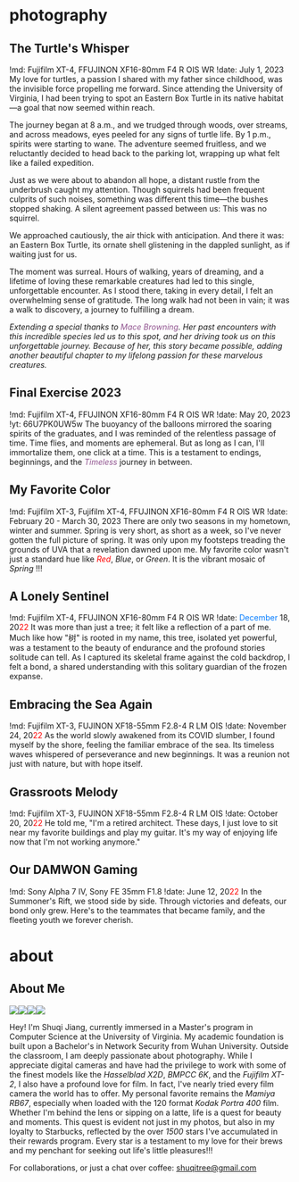 <svg id=fun viewBox='-1200, -1000, 2000, 2000'></svg>

# photography

## The Turtle's Whisper
!md: Fujifilm XT-4, FFUJINON XF16-80mm F4 R OIS WR
!date: July 1, 2023
My love for turtles, a passion I shared with my father since childhood, was the invisible force propelling me forward. Since attending the University of Virginia, I had been trying to spot an Eastern Box Turtle in its native habitat—a goal that now seemed within reach.

The journey began at 8 a.m., and we trudged through woods, over streams, and across meadows, eyes peeled for any signs of turtle life. By 1 p.m., spirits were starting to wane. The adventure seemed fruitless, and we reluctantly decided to head back to the parking lot, wrapping up what felt like a failed expedition.

Just as we were about to abandon all hope, a distant rustle from the underbrush caught my attention. Though squirrels had been frequent culprits of such noises, something was different this time—the bushes stopped shaking. A silent agreement passed between us: This was no squirrel.

We approached cautiously, the air thick with anticipation. And there it was: an Eastern Box Turtle, its ornate shell glistening in the dappled sunlight, as if waiting just for us.

The moment was surreal. Hours of walking, years of dreaming, and a lifetime of loving these remarkable creatures had led to this single, unforgettable encounter. As I stood there, taking in every detail, I felt an overwhelming sense of gratitude. The long walk had not been in vain; it was a walk to discovery, a journey to fulfilling a dream.

_Extending a special thanks to <a href="https://shuqitree.github.io/the-turtles-whisper" style="color: #90538F; text-decoration: none;" onmouseover="this.style.textDecoration='underline';" onmouseout="this.style.textDecoration='none';">_Mace Browning_</a>. Her past encounters with this incredible species led us to this spot, and her driving took us on this unforgettable journey. Because of her, this story became possible, adding another beautiful chapter to my lifelong passion for these marvelous creatures._


## Final Exercise 2023
!md: Fujifilm XT-4, FFUJINON XF16-80mm F4 R OIS WR
!date: May 20, 2023
!yt: 66U7PK0UW5w
The buoyancy of the balloons mirrored the soaring spirits of the graduates, and I was reminded of the relentless passage of time. Time flies, and moments are ephemeral. But as long as I can, I'll immortalize them, one click at a time. This is a testament to endings, beginnings, and the <a href="https://www.youtube.com/watch?v=osmzwWw4RYM" target="_blank" style="color: #90538F; text-decoration: none;" onmouseover="this.style.textDecoration='underline';" onmouseout="this.style.textDecoration='none';">_Timeless_</a> journey in between.


## My Favorite Color
!md: Fujifilm XT-3, Fujifilm XT-4, FFUJINON XF16-80mm F4 R OIS WR
!date: February 20 - March 30, 2023
There are only two seasons in my hometown, winter and summer. Spring is very short, as short as a week, so I've never gotten the full picture of spring. It was only upon my footsteps treading the grounds of UVA that a revelation dawned upon me. My favorite color wasn't just a standard hue like <a href="https://www.youtube.com/watch?v=R_rUYuFtNO4" target="_blank" style="color: #FF0000; text-decoration: none;" onmouseover="this.style.textDecoration='underline';" onmouseout="this.style.textDecoration='none';">_Red_</a>, _Blue_, or _Green_. It is the vibrant mosaic of _Spring_ !!!


## A Lonely Sentinel
!md: Fujifilm XT-4, FFUJINON XF16-80mm F4 R OIS WR
!date: <a href="https://www.youtube.com/watch?v=qc2Z-OX9wnc" target="_blank" style="color: #007BFF; text-decoration: none;" onmouseover="this.style.textDecoration='underline';" onmouseout="this.style.textDecoration='none';">December</a> 18, 20<a href="https://www.youtube.com/watch?v=9boiT64sm0Q" target="_blank" style="color: #FF0000; text-decoration: none;" onmouseover="this.style.textDecoration='underline';" onmouseout="this.style.textDecoration='none';">22</a>
It was more than just a tree; it felt like a reflection of a part of me. Much like how "树" is rooted in my name, this tree, isolated yet powerful, was a testament to the beauty of endurance and the profound stories solitude can tell. As I captured its skeletal frame against the cold backdrop, I felt a bond, a shared understanding with this solitary guardian of the frozen expanse.


## Embracing the Sea Again
!md: Fujifilm XT-3, FUJINON XF18-55mm F2.8-4 R LM OIS
!date: November 24, 20<a href="https://www.youtube.com/watch?v=9boiT64sm0Q" target="_blank" style="color: #FF0000; text-decoration: none;" onmouseover="this.style.textDecoration='underline';" onmouseout="this.style.textDecoration='none';">22</a>
As the world slowly awakened from its COVID slumber, I found myself by the shore, feeling the familiar embrace of the sea. Its timeless waves whispered of perseverance and new beginnings. It was a reunion not just with nature, but with hope itself.


## Grassroots Melody
!md: Fujifilm XT-3, FUJINON XF18-55mm F2.8-4 R LM OIS
!date: October 20, 20<a href="https://www.youtube.com/watch?v=9boiT64sm0Q" target="_blank" style="color: #FF0000; text-decoration: none;" onmouseover="this.style.textDecoration='underline';" onmouseout="this.style.textDecoration='none';">22</a>
He told me, "I'm a retired architect. These days, I just love to sit near my favorite buildings and play my guitar. It's my way of enjoying life now that I'm not working anymore."


## Our DAMWON Gaming
!md: Sony Alpha 7 IV, Sony FE 35mm F1.8
!date: June 12, 20<a href="https://www.youtube.com/watch?v=9boiT64sm0Q" target="_blank" style="color: #FF0000; text-decoration: none;" onmouseover="this.style.textDecoration='underline';" onmouseout="this.style.textDecoration='none';">22</a>
In the Summoner's Rift, we stood side by side. Through victories and defeats, our bond only grew. Here's to the teammates that became family, and the fleeting youth we forever cherish.




# about

## About Me

<div id=about-pictures><img src=media/profile/gradpic.webp><img src=media/profile/walking.webp><img src=media/profile/sitting.webp><img src=media/profile/reading.webp></div>

Hey! I'm Shuqi Jiang, currently immersed in a Master's program in Computer Science at the University of Virginia. My academic foundation is built upon a Bachelor's in Network Security from Wuhan University.  Outside the classroom, I am deeply passionate about photography. While I appreciate digital cameras and have had the privilege to work with some of the finest models like the _Hasselblad X2D_, _BMPCC 6K_, and the _Fujifilm XT-2_, I also have a profound love for film. In fact, I've nearly tried every film camera the world has to offer. My personal favorite remains the _Mamiya RB67_, especially when loaded with the 120 format _Kodak Portra 400_ film. Whether I'm behind the lens or sipping on a latte, life is a quest for beauty and moments. This quest is evident not just in my photos, but also in my loyalty to Starbucks, reflected by the over _1500_ stars I've accumulated in their rewards program. Every star is a testament to my love for their brews and my penchant for seeking out life's little pleasures!!!

<p>
For collaborations, or just a chat over coffee:  <a href='mailto:shuqitree@gmail.com'><u>  shuqitree@gmail.com</u></a>
</p>
